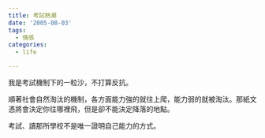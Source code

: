 ```yaml
---
title: 考試熱潮
date: '2005-08-03'
tags:
  - 情感
categories:
  - life

---
```

我是考試機制下的一粒沙，不打算反抗。  
  
順著社會自然淘汰的機制，各方面能力強的就往上爬，能力弱的就被淘汰。那紙文憑將會決定你往哪裡飛，但是卻不能決定降落的地點。  
  
考試、讀那所學校不是唯一證明自己能力的方式。